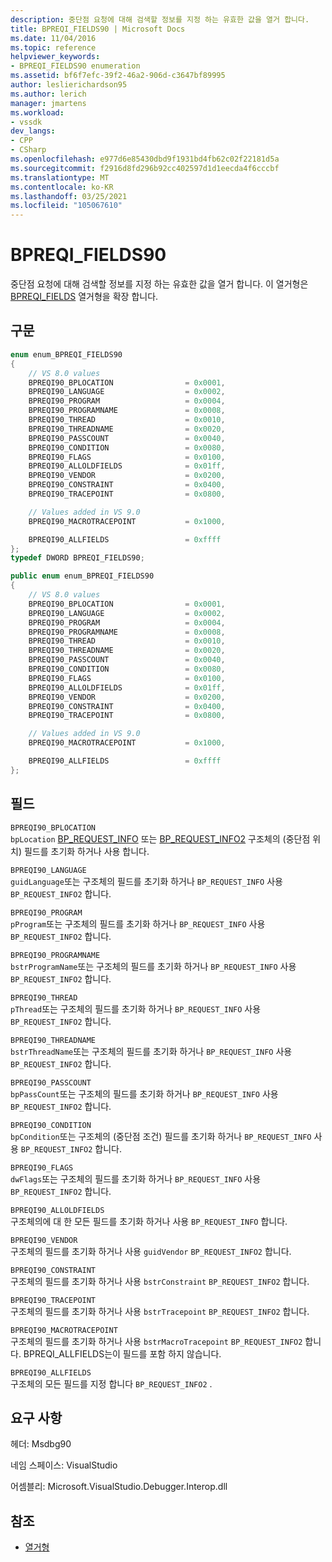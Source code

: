 ```yaml
---
description: 중단점 요청에 대해 검색할 정보를 지정 하는 유효한 값을 열거 합니다.
title: BPREQI_FIELDS90 | Microsoft Docs
ms.date: 11/04/2016
ms.topic: reference
helpviewer_keywords:
- BPREQI_FIELDS90 enumeration
ms.assetid: bf6f7efc-39f2-46a2-906d-c3647bf89995
author: leslierichardson95
ms.author: lerich
manager: jmartens
ms.workload:
- vssdk
dev_langs:
- CPP
- CSharp
ms.openlocfilehash: e977d6e85430dbd9f1931bd4fb62c02f22181d5a
ms.sourcegitcommit: f2916d8fd296b92cc402597d1d1eecda4f6cccbf
ms.translationtype: MT
ms.contentlocale: ko-KR
ms.lasthandoff: 03/25/2021
ms.locfileid: "105067610"
---
```

# <a name="bpreqi_fields90"></a>BPREQI_FIELDS90
중단점 요청에 대해 검색할 정보를 지정 하는 유효한 값을 열거 합니다. 이 열거형은 [BPREQI_FIELDS](../../../extensibility/debugger/reference/bpreqi-fields.md) 열거형을 확장 합니다.

## <a name="syntax"></a>구문

```cpp
enum enum_BPREQI_FIELDS90
{
    // VS 8.0 values
    BPREQI90_BPLOCATION                = 0x0001,
    BPREQI90_LANGUAGE                  = 0x0002,
    BPREQI90_PROGRAM                   = 0x0004,
    BPREQI90_PROGRAMNAME               = 0x0008,
    BPREQI90_THREAD                    = 0x0010,
    BPREQI90_THREADNAME                = 0x0020,
    BPREQI90_PASSCOUNT                 = 0x0040,
    BPREQI90_CONDITION                 = 0x0080,
    BPREQI90_FLAGS                     = 0x0100,
    BPREQI90_ALLOLDFIELDS              = 0x01ff,
    BPREQI90_VENDOR                    = 0x0200,
    BPREQI90_CONSTRAINT                = 0x0400,
    BPREQI90_TRACEPOINT                = 0x0800,

    // Values added in VS 9.0
    BPREQI90_MACROTRACEPOINT           = 0x1000,

    BPREQI90_ALLFIELDS                 = 0xffff
};
typedef DWORD BPREQI_FIELDS90;
```

```csharp
public enum enum_BPREQI_FIELDS90
{
    // VS 8.0 values
    BPREQI90_BPLOCATION                = 0x0001,
    BPREQI90_LANGUAGE                  = 0x0002,
    BPREQI90_PROGRAM                   = 0x0004,
    BPREQI90_PROGRAMNAME               = 0x0008,
    BPREQI90_THREAD                    = 0x0010,
    BPREQI90_THREADNAME                = 0x0020,
    BPREQI90_PASSCOUNT                 = 0x0040,
    BPREQI90_CONDITION                 = 0x0080,
    BPREQI90_FLAGS                     = 0x0100,
    BPREQI90_ALLOLDFIELDS              = 0x01ff,
    BPREQI90_VENDOR                    = 0x0200,
    BPREQI90_CONSTRAINT                = 0x0400,
    BPREQI90_TRACEPOINT                = 0x0800,

    // Values added in VS 9.0
    BPREQI90_MACROTRACEPOINT           = 0x1000,

    BPREQI90_ALLFIELDS                 = 0xffff
};
```

## <a name="fields"></a>필드
`BPREQI90_BPLOCATION`\
`bpLocation` [BP_REQUEST_INFO](../../../extensibility/debugger/reference/bp-request-info.md) 또는 [BP_REQUEST_INFO2](../../../extensibility/debugger/reference/bp-request-info2.md) 구조체의 (중단점 위치) 필드를 초기화 하거나 사용 합니다.

`BPREQI90_LANGUAGE`\
`guidLanguage`또는 구조체의 필드를 초기화 하거나 `BP_REQUEST_INFO` 사용 `BP_REQUEST_INFO2` 합니다.

`BPREQI90_PROGRAM`\
`pProgram`또는 구조체의 필드를 초기화 하거나 `BP_REQUEST_INFO` 사용 `BP_REQUEST_INFO2` 합니다.

`BPREQI90_PROGRAMNAME`\
`bstrProgramName`또는 구조체의 필드를 초기화 하거나 `BP_REQUEST_INFO` 사용 `BP_REQUEST_INFO2` 합니다.

`BPREQI90_THREAD`\
`pThread`또는 구조체의 필드를 초기화 하거나 `BP_REQUEST_INFO` 사용 `BP_REQUEST_INFO2` 합니다.

`BPREQI90_THREADNAME`\
`bstrThreadName`또는 구조체의 필드를 초기화 하거나 `BP_REQUEST_INFO` 사용 `BP_REQUEST_INFO2` 합니다.

`BPREQI90_PASSCOUNT`\
`bpPassCount`또는 구조체의 필드를 초기화 하거나 `BP_REQUEST_INFO` 사용 `BP_REQUEST_INFO2` 합니다.

`BPREQI90_CONDITION`\
`bpCondition`또는 구조체의 (중단점 조건) 필드를 초기화 하거나 `BP_REQUEST_INFO` 사용 `BP_REQUEST_INFO2` 합니다.

`BPREQI90_FLAGS`\
`dwFlags`또는 구조체의 필드를 초기화 하거나 `BP_REQUEST_INFO` 사용 `BP_REQUEST_INFO2` 합니다.

`BPREQI90_ALLOLDFIELDS`\
구조체의에 대 한 모든 필드를 초기화 하거나 사용 `BP_REQUEST_INFO` 합니다.

`BPREQI90_VENDOR`\
구조체의 필드를 초기화 하거나 사용 `guidVendor` `BP_REQUEST_INFO2` 합니다.

`BPREQI90_CONSTRAINT`\
구조체의 필드를 초기화 하거나 사용 `bstrConstraint` `BP_REQUEST_INFO2` 합니다.

`BPREQI90_TRACEPOINT`\
구조체의 필드를 초기화 하거나 사용 `bstrTracepoint` `BP_REQUEST_INFO2` 합니다.

`BPREQI90_MACROTRACEPOINT`\
구조체의 필드를 초기화 하거나 사용 `bstrMacroTracepoint` `BP_REQUEST_INFO2` 합니다. BPREQI_ALLFIELDS는이 필드를 포함 하지 않습니다.

`BPREQI90_ALLFIELDS`\
구조체의 모든 필드를 지정 합니다 `BP_REQUEST_INFO2` .

## <a name="requirements"></a>요구 사항
헤더: Msdbg90

네임 스페이스: VisualStudio

어셈블리: Microsoft.VisualStudio.Debugger.Interop.dll

## <a name="see-also"></a>참조
- [열거형](../../../extensibility/debugger/reference/enumerations-visual-studio-debugging.md)
